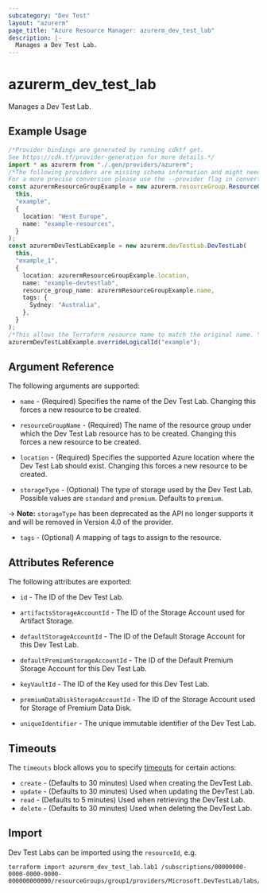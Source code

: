 ```yaml
---
subcategory: "Dev Test"
layout: "azurerm"
page_title: "Azure Resource Manager: azurerm_dev_test_lab"
description: |-
  Manages a Dev Test Lab.
---
```


# azurerm\_dev\_test\_lab

Manages a Dev Test Lab.

## Example Usage

```typescript
/*Provider bindings are generated by running cdktf get.
See https://cdk.tf/provider-generation for more details.*/
import * as azurerm from "./.gen/providers/azurerm";
/*The following providers are missing schema information and might need manual adjustments to synthesize correctly: azurerm.
For a more precise conversion please use the --provider flag in convert.*/
const azurermResourceGroupExample = new azurerm.resourceGroup.ResourceGroup(
  this,
  "example",
  {
    location: "West Europe",
    name: "example-resources",
  }
);
const azurermDevTestLabExample = new azurerm.devTestLab.DevTestLab(
  this,
  "example_1",
  {
    location: azurermResourceGroupExample.location,
    name: "example-devtestlab",
    resource_group_name: azurermResourceGroupExample.name,
    tags: {
      Sydney: "Australia",
    },
  }
);
/*This allows the Terraform resource name to match the original name. You can remove the call if you don't need them to match.*/
azurermDevTestLabExample.overrideLogicalId("example");

```

## Argument Reference

The following arguments are supported:

*   `name` - (Required) Specifies the name of the Dev Test Lab. Changing this forces a new resource to be created.

*   `resourceGroupName` - (Required) The name of the resource group under which the Dev Test Lab resource has to be created. Changing this forces a new resource to be created.

*   `location` - (Required) Specifies the supported Azure location where the Dev Test Lab should exist. Changing this forces a new resource to be created.

*   `storageType` - (Optional) The type of storage used by the Dev Test Lab. Possible values are `standard` and `premium`. Defaults to `premium`.

\-> **Note:** `storageType` has been deprecated as the API no longer supports it and will be removed in Version 4.0 of the provider.

* `tags` - (Optional) A mapping of tags to assign to the resource.

## Attributes Reference

The following attributes are exported:

*   `id` - The ID of the Dev Test Lab.

*   `artifactsStorageAccountId` - The ID of the Storage Account used for Artifact Storage.

*   `defaultStorageAccountId` - The ID of the Default Storage Account for this Dev Test Lab.

*   `defaultPremiumStorageAccountId` - The ID of the Default Premium Storage Account for this Dev Test Lab.

*   `keyVaultId` - The ID of the Key used for this Dev Test Lab.

*   `premiumDataDiskStorageAccountId` - The ID of the Storage Account used for Storage of Premium Data Disk.

*   `uniqueIdentifier` - The unique immutable identifier of the Dev Test Lab.

## Timeouts

The `timeouts` block allows you to specify [timeouts](https://www.terraform.io/language/resources/syntax#operation-timeouts) for certain actions:

* `create` - (Defaults to 30 minutes) Used when creating the DevTest Lab.
* `update` - (Defaults to 30 minutes) Used when updating the DevTest Lab.
* `read` - (Defaults to 5 minutes) Used when retrieving the DevTest Lab.
* `delete` - (Defaults to 30 minutes) Used when deleting the DevTest Lab.

## Import

Dev Test Labs can be imported using the `resourceId`, e.g.

```shell
terraform import azurerm_dev_test_lab.lab1 /subscriptions/00000000-0000-0000-0000-000000000000/resourceGroups/group1/providers/Microsoft.DevTestLab/labs/lab1
```
